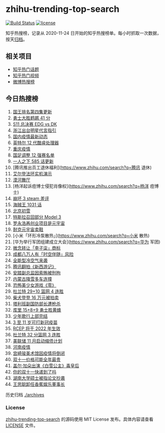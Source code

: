 # zhihu-trending-top-search

[![Build Status](https://github.com/justjavac/zhihu-trending-top-search/workflows/ci/badge.svg?branch=main)](https://github.com/justjavac/zhihu-trending-top-search/actions)
[![license](https://img.shields.io/github/license/justjavac/zhihu-trending-top-search)](https://github.com/justjavac/zhihu-trending-top-search/blob/main/LICENSE)

知乎热搜榜，记录从 2020-11-24 日开始的知乎热搜榜单。每小时抓取一次数据，按天[归档](./archives)。

## 相关项目

- [知乎热门话题](https://github.com/justjavac/zhihu-trending-hot-questions)
- [知乎热门视频](https://github.com/justjavac/zhihu-trending-hot-video)
- [微博热搜榜](https://github.com/justjavac/weibo-trending-hot-search)

## 今日热搜榜

<!-- BEGIN -->
<!-- 最后更新时间 Sat Nov 06 2021 23:13:20 GMT+0800 (China Standard Time) -->

1. [国王排名第四集更新](https://www.zhihu.com/search?q=国王排名)
1. [勇士大胜鹈鹕 41 分](https://www.zhihu.com/search?q=勇士)
1. [S11 总决赛 EDG vs DK](https://www.zhihu.com/search?q=EDG)
1. [浙江出台明星代言指引](https://www.zhihu.com/search?q=明星代言)
1. [国内疫情最新动态](https://www.zhihu.com/search?q=疫情)
1. [英特尔 12 代酷睿处理器](https://www.zhihu.com/search?q=12代酷睿)
1. [重庆疫情](https://www.zhihu.com/search?q=重庆疫情)
1. [国足调整 12 强赛名单](https://www.zhihu.com/search?q=国足)
1. [一人之下 585 话更新](https://www.zhihu.com/search?q=一人之下)
1. [腾讯推出员工退休福利](https://www.zhihu.com/search?q=腾讯 退休)
1. [艾尔登法环实机演示](https://www.zhihu.com/search?q=艾尔登法环)
1. [漠河舞厅](https://www.zhihu.com/search?q=漠河舞厅)
1. [杨洋起诉痘博士侵犯肖像权](https://www.zhihu.com/search?q=杨洋 痘博士)
1. [崩坏 3 steam 差评](https://www.zhihu.com/search?q=崩坏3)
1. [海贼王 1031 话](https://www.zhihu.com/search?q=海贼王)
1. [北京初雪](https://www.zhihu.com/search?q=北京初雪)
1. [特斯拉召回部分 Model 3](https://www.zhihu.com/search?q=特斯拉)
1. [罗永浩再创业项目是元宇宙](https://www.zhihu.com/search?q=罗永浩)
1. [耐克元宇宙卖鞋](https://www.zhihu.com/search?q=元宇宙)
1. [小米「环形冷泵散热」](https://www.zhihu.com/search?q=小米 散热)
1. [华为举行军团组建成立大会](https://www.zhihu.com/search?q=华为 军团)
1. [微念转让「李子柒」商标](https://www.zhihu.com/search?q=李子柒)
1. [成都八万人有「时空伴随」风险](https://www.zhihu.com/search?q=时空伴随)
1. [全能型冷空气来袭](https://www.zhihu.com/search?q=冷空气)
1. [腾讯翻拍《新西游记》](https://www.zhihu.com/search?q=新西游记)
1. [安踏副总监因索贿被刑拘](https://www.zhihu.com/search?q=安踏副总监)
1. [内蒙古降雪多车连撞](https://www.zhihu.com/search?q=内蒙古降雪)
1. [恐怖美少女游戏《零》](https://www.zhihu.com/search?q=零濡鸦之巫女)
1. [杜兰特 29+10 篮网 4 连胜](https://www.zhihu.com/search?q=篮网)
1. [柴犬登登 16 万元被拍卖](https://www.zhihu.com/search?q=柴犬登登)
1. [塔利班副国防部长遭枪杀](https://www.zhihu.com/search?q=塔利班)
1. [库里 15+8+9 勇士胜黄蜂](https://www.zhihu.com/search?q=勇士)
1. [少年歌行上部完结](https://www.zhihu.com/search?q=少年歌行)
1. [3 至 11 岁可打新冠疫苗](https://www.zhihu.com/search?q=新冠疫苗)
1. [RCEP 将于 2022 年生效](https://www.zhihu.com/search?q=rcep)
1. [杜兰特 32 分篮网 3 连胜](https://www.zhihu.com/search?q=杜兰特)
1. [美联储 11 月启动缩债计划](https://www.zhihu.com/search?q=美联储)
1. [河南疫情](https://www.zhihu.com/search?q=河南疫情)
1. [宫崎骏美术馆因疫情将倒闭](https://www.zhihu.com/search?q=宫崎骏美术馆)
1. [双十一价格可能全年最贵](https://www.zhihu.com/search?q=双十一价格)
1. [盖尔·加朵出演《白雪公主》毒皇后](https://www.zhihu.com/search?q=白雪公主)
1. [你的双十一快递到了吗](https://www.zhihu.com/search?q=双十一快递)
1. [湖南大学硕士被指论文抄袭](https://www.zhihu.com/search?q=论文抄袭)
1. [王思聪卸任香蕉娱乐董事长](https://www.zhihu.com/search?q=王思聪)

<!-- END -->

历史归档 [./archives](./archives)

### License

[zhihu-trending-top-search](https://github.com/justjavac/zhihu-trending-top-search)
的源码使用 MIT License 发布。具体内容请查看 [LICENSE](./LICENSE) 文件。

